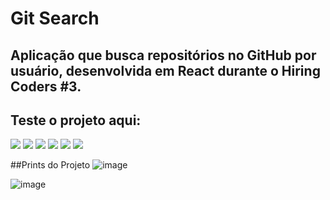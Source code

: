 # Git Search

## Aplicação que busca repositórios no GitHub por usuário, desenvolvida em React durante o Hiring Coders #3.



## Teste o projeto aqui:
<a href="https://jeansilvatech.github.io/git-search/" target="_blank"><img src="https://img.shields.io/badge/Google_chrome-4285F4?style=for-the-badge&logo=Google-chrome&logoColor=white"/></a>
<a href="https://jeansilvatech.github.io/git-search/" target="_blank"><img src="https://img.shields.io/badge/Firefox_Browser-FF7139?style=for-the-badge&logo=Firefox-Browser&logoColor=white"/></a>
<a href="https://jeansilvatech.github.io/git-search/" target="_blank"><img src="https://img.shields.io/badge/Microsoft_Edge-0078D7?style=for-the-badge&logo=Microsoft-edge&logoColor=white"/></a>
<a href="https://jeansilvatech.github.io/git-search/" target="_blank"><img src="https://img.shields.io/badge/Opera-FF1B2D?style=for-the-badge&logo=Opera&logoColor=white" /></a>
<a href="https://jeansilvatech.github.io/git-search/" target="_blank"><img src="https://img.shields.io/badge/Safari-FFFFFF?style=for-the-badge&logo=Safari&logoColor=black"/></a>
<a href="https://jeansilvatech.github.io/git-search/" target="_blank"><img src="https://img.shields.io/badge/Brave-000000?style=for-the-badge&logo=Brave&logoColor=white"/></a>

##Prints do Projeto
![image](https://user-images.githubusercontent.com/23384348/169886992-52537eb6-8dad-4a9d-8f3f-9e94a22a3f3e.png)

![image](https://user-images.githubusercontent.com/23384348/169886714-69912156-dcb3-4f85-b8f7-dfb9276b3f3a.png)
